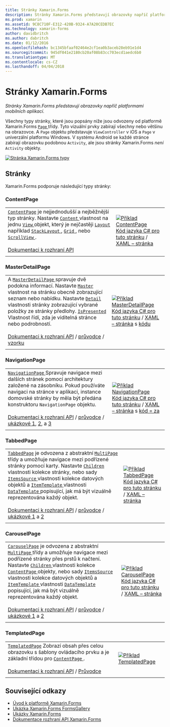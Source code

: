 ```yaml
---
title: Stránky Xamarin.Forms
description: Stránky Xamarin.Forms představují obrazovky napříč platformami mobilních aplikací.
ms.prod: xamarin
ms.assetid: 9C8C710F-E312-420B-9324-A7A20CEDB7EC
ms.technology: xamarin-forms
author: davidbritch
ms.author: dabritch
ms.date: 01/12/2016
ms.openlocfilehash: bc1345bfaaf02464e2cf1ea0b3aceb28eb91e1d4
ms.sourcegitcommit: 945df041e2180cb20af08b83cc703ecd1aedc6b0
ms.translationtype: MT
ms.contentlocale: cs-CZ
ms.lasthandoff: 04/04/2018
---
```

# <a name="xamarinforms-pages"></a>Stránky Xamarin.Forms

_Stránky Xamarin.Forms představují obrazovky napříč platformami mobilních aplikací._

Všechny typy stránky, které jsou popsány níže jsou odvozeny od platformě Xamarin.Forms [ `Page` ](https://developer.xamarin.com/api/type/Xamarin.Forms.Page/) třídy. Tyto vizuální prvky zabírají všechny nebo většinu na obrazovce. A `Page` objektu představuje `ViewController` v iOS a `Page` v univerzální platformu Windows. V systému Android se každé stránce zabírají obrazovku podobnou `Activity`, ale jsou stránky Xamarin.Forms *není* `Activity` objekty.

[ ![](pages-images/pages-sml.png "Stránka Xamarin.Forms typy")](pages-images/pages.png#lightbox "stránce Xamarin.Forms")

## <a name="pages"></a>Stránky

Xamarin.Forms podporuje následující typy stránky:

<a name="contentPage" />

### <a name="contentpage"></a>ContentPage

|     |     | 
| --- | --- | 
| [`ContentPage`](https://developer.xamarin.com/api/type/Xamarin.Forms.ContentPage/) je nejjednodušší a nejběžnější typ stránky. Nastavte [ `Content` ](https://developer.xamarin.com/api/property/Xamarin.Forms.ContentPage.Content/) vlastnost na jednu [ `View` ](views.md) objekt, který je nejčastěji [ `Layout` ](layouts.md) například [ `StackLayout` ](layouts.md#stackLayout), [ `Grid` ](layouts.md#grid), nebo [ `ScrollView` ](layouts.md#scrollView).<br /><br />[Dokumentaci k rozhraní API](https://developer.xamarin.com/api/type/Xamarin.Forms.ContentPage/) | [![Příklad ContentPage](pages-images/ContentPage.png "ContentPage příklad")](pages-images/ContentPage-Large.png#lightbox "ContentPage příklad")<br />[Kód jazyka C# pro tuto stránku](https://github.com/xamarin/xamarin-forms-samples/blob/master/FormsGallery/FormsGallery/FormsGallery/CodeExamples/ContentPageDemoPage.cs) / [XAML – stránka](https://github.com/xamarin/xamarin-forms-samples/blob/master/FormsGallery/FormsGallery/FormsGallery/XamlExamples/ContentPageDemoPage.xaml) |
|     |     |

### <a name="masterdetailpage"></a>MasterDetailPage

|     |     | 
| --- | --- | 
| A [ `MasterDetailPage` ](https://developer.xamarin.com/api/type/Xamarin.Forms.MasterDetailPage/) spravuje dvě podokna informací. Nastavte [ `Master` ](https://developer.xamarin.com/api/property/Xamarin.Forms.MasterDetailPage.Master/) vlastnost na stránku obecně zobrazující seznam nebo nabídku. Nastavte [ `Detail` ](https://developer.xamarin.com/api/property/Xamarin.Forms.MasterDetailPage.Detail/) vlastnosti stránky zobrazující vybrané položky ze stránky předlohy. [ `IsPresented` ](https://developer.xamarin.com/api/property/Xamarin.Forms.MasterDetailPage.IsPresented/) Vlastnost řídí, zda je viditelná stránce nebo podrobností.<br /><br />[Dokumentaci k rozhraní API](https://developer.xamarin.com/api/type/Xamarin.Forms.MasterDetailPage/) / [průvodce](~/xamarin-forms/app-fundamentals/navigation/master-detail-page.md) / [vzorku](https://developer.xamarin.com/samples/xamarin-forms/Navigation/MasterDetailPage/) | [![Příklad MasterDetailPage](pages-images/MasterDetailPage.png "MasterDetailPage příklad")](pages-images/MasterDetailPage-Large.png#lightbox "MasterDetailPage příklad")<br />[Kód jazyka C# pro tuto stránku](https://github.com/xamarin/xamarin-forms-samples/blob/master/FormsGallery/FormsGallery/FormsGallery/CodeExamples/MasterDetailPageDemoPage.cs) / [XAML – stránka](https://github.com/xamarin/xamarin-forms-samples/blob/master/FormsGallery/FormsGallery/FormsGallery/XamlExamples/MasterDetailPageDemoPage.xaml) s [kódu](https://github.com/xamarin/xamarin-forms-samples/blob/master/FormsGallery/FormsGallery/FormsGallery/XamlExamples/MasterDetailPageDemoPage.xaml.cs) |
|     |     |

### <a name="navigationpage"></a>NavigationPage

|     |     | 
| --- | --- | 
| [ `NavigationPage` ](https://developer.xamarin.com/api/type/Xamarin.Forms.NavigationPage/) Spravuje navigace mezi dalších stránek pomocí architektury založené na zásobníku. Pokud používáte navigaci na stránce v aplikaci, instance domovské stránky by měla být předána konstruktoru `NavigationPage` objektu.<br /><br />[Dokumentaci k rozhraní API](https://developer.xamarin.com/api/type/Xamarin.Forms.NavigationPage/) / [průvodce](~/xamarin-forms/app-fundamentals/navigation/hierarchical.md) / [ukázkové 1](https://developer.xamarin.com/samples/xamarin-forms/Navigation/Hierarchical/), [2](https://developer.xamarin.com/samples/xamarin-forms/Navigation/PassingData/), a [3](https://developer.xamarin.com/samples/xamarin-forms/Navigation/LoginFlow/)  | [![Příklad NavigationPage](pages-images/NavigationPage.png "NavigationPage příklad")](pages-images/NavigationPage-Large.png#lightbox "NavigationPage příklad")<br />[Kód jazyka C# pro tuto stránku](https://github.com/xamarin/xamarin-forms-samples/blob/master/FormsGallery/FormsGallery/FormsGallery/CodeExamples/NavigationPageDemoPage.cs) / [XAML – stránka](https://github.com/xamarin/xamarin-forms-samples/blob/master/FormsGallery/FormsGallery/FormsGallery/XamlExamples/NavigationPageDemoPage.xaml) s [kód = za](https://github.com/xamarin/xamarin-forms-samples/blob/master/FormsGallery/FormsGallery/FormsGallery/XamlExamples/NavigationPageDemoPage.xaml.cs) |
|     |     |

### <a name="tabbedpage"></a>TabbedPage

|     |     | 
| --- | --- | 
| [`TabbedPage`](https://developer.xamarin.com/api/type/Xamarin.Forms.TabbedPage/) je odvozena z abstraktní [ `MultiPage` ](https://developer.xamarin.com/api/type/Xamarin.Forms.MultiPage%3CT%3E/) třídy a umožňuje navigace mezi podřízené stránky pomocí karty. Nastavte [ `Children` ](https://developer.xamarin.com/api/property/Xamarin.Forms.MultiPage%3CT%3E.Children/) vlastnosti kolekce stránky, nebo sady [ `ItemsSource` ](https://developer.xamarin.com/api/property/Xamarin.Forms.MultiPage%3CT%3E.ItemsSource/) vlastnosti kolekce datových objektů a [ `ItemTemplate` ](https://developer.xamarin.com/api/property/Xamarin.Forms.MultiPage%3CT%3E.ItemTemplate/) vlastnosti [ `DataTemplate` ](https://developer.xamarin.com/api/type/Xamarin.Forms.DataTemplate/) popisující, jak má být vizuálně reprezentována každý objekt.<br /><br />[Dokumentaci k rozhraní API](https://developer.xamarin.com/api/type/Xamarin.Forms.TabbedPage/) / [průvodce](~/xamarin-forms/app-fundamentals/navigation/tabbed-page.md) / [ukázkové 1](https://developer.xamarin.com/samples/xamarin-forms/Navigation/TabbedPage/) a [2](https://developer.xamarin.com/samples/xamarin-forms/Navigation/TabbedPageWithNavigationPage) | [![Příklad TabbedPage](pages-images/TabbedPage.png "TabbedPage příklad")](pages-images/TabbedPage-Large.png#lightbox "TabbedPage příklad")<br />[Kód jazyka C# pro tuto stránku](https://github.com/xamarin/xamarin-forms-samples/blob/master/FormsGallery/FormsGallery/FormsGallery/CodeExamples/TabbedPageDemoPage.cs) / [XAML – stránka](https://github.com/xamarin/xamarin-forms-samples/blob/master/FormsGallery/FormsGallery/FormsGallery/XamlExamples/TabbedPageDemoPage.xaml) |
|     |     |

### <a name="carouselpage"></a>CarouselPage

|     |     | 
| --- | --- | 
| [`CarouselPage`](https://developer.xamarin.com/api/type/Xamarin.Forms.CarouselPage/) je odvozena z abstraktní [ `MultiPage` ](https://developer.xamarin.com/api/type/Xamarin.Forms.MultiPage%3CT%3E/) třídy a umožňuje navigace mezi podřízené stránky přes prstů k načtení. Nastavte [ `Children` ](https://developer.xamarin.com/api/property/Xamarin.Forms.MultiPage%3CT%3E.Children/) vlastnosti kolekce [ `ContentPage` ](#contentPage) objekty, nebo sady [ `ItemsSource` ](https://developer.xamarin.com/api/property/Xamarin.Forms.MultiPage%3CT%3E.ItemsSource/) vlastnosti kolekce datových objektů a [ `ItemTemplate` ](https://developer.xamarin.com/api/property/Xamarin.Forms.MultiPage%3CT%3E.ItemTemplate/) vlastnosti [ `DataTemplate` ](https://developer.xamarin.com/api/type/Xamarin.Forms.DataTemplate/) popisující, jak má být vizuálně reprezentována každý objekt.<br /><br />[Dokumentaci k rozhraní API](https://developer.xamarin.com/api/type/Xamarin.Forms.CarouselPage/) / [průvodce](~/xamarin-forms/app-fundamentals/navigation/carousel-page.md) / [ukázkové 1](https://developer.xamarin.com/samples/xamarin-forms/Navigation/CarouselPage/) a [2](https://developer.xamarin.com/samples/xamarin-forms/Navigation/CarouselPageTemplate/) | [![Příklad CarouselPage](pages-images/CarouselPage.png "CarouselPage příklad")](pages-images/CarouselPage-Large.png#lightbox "CarouselPage příklad")<br />[Kód jazyka C# pro tuto stránku](https://github.com/xamarin/xamarin-forms-samples/blob/master/FormsGallery/FormsGallery/FormsGallery/CodeExamples/CarouselPageDemoPage.cs) / [XAML – stránka](https://github.com/xamarin/xamarin-forms-samples/blob/master/FormsGallery/FormsGallery/FormsGallery/XamlExamples/CarouselPageDemoPage.xaml) |
|     |     |

### <a name="templatedpage"></a>TemplatedPage

|     |     | 
| --- | --- | 
| [`TemplatedPage`](https://developer.xamarin.com/api/type/Xamarin.Forms.TemplatedPage/) Zobrazí obsah přes celou obrazovku s šablony ovládacího prvku a je základní třídou pro [ `ContentPage` ](#contentPage).<br /><br />[Dokumentaci k rozhraní API](https://developer.xamarin.com/api/type/Xamarin.Forms.TemplatedPage/) / [Průvodce](~/xamarin-forms/app-fundamentals/templates/control-templates/index.md) | [![Příklad TemplatedPage](pages-images/TemplatedPage.png "TemplatedPage příklad")](pages-images/TemplatedPage.png "TemplatedPage příklad") |
|     |     |

## <a name="related-links"></a>Související odkazy

- [Úvod k platformě Xamarin.Forms](~/xamarin-forms/get-started/introduction-to-xamarin-forms.md)
- [Ukázka Xamarin.Forms FormsGallery](https://developer.xamarin.com/samples/FormsGallery/)
- [Ukázky Xamarin.Forms](https://developer.xamarin.com/samples/xamarin-forms/all/)
- [Dokumentace rozhraní API Xamarin.Forms](https://developer.xamarin.com/api/root/Xamarin.Forms/)
